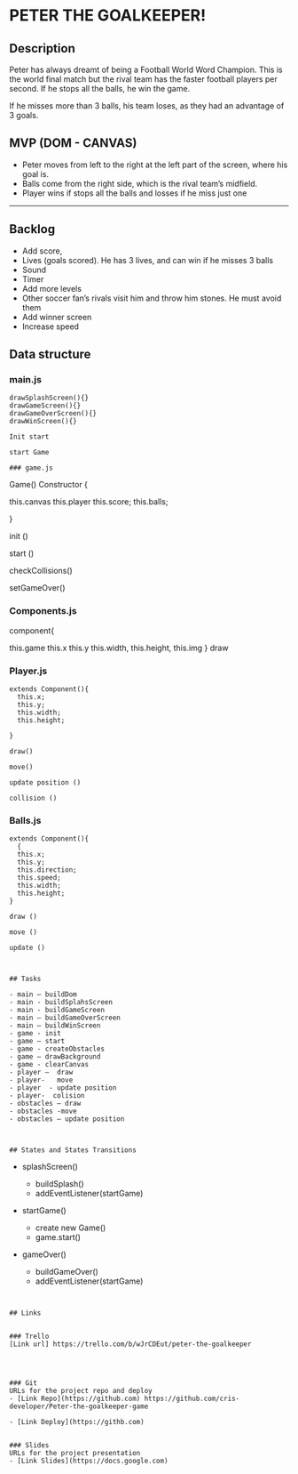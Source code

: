 # PETER THE GOALKEEPER!

## Description

Peter has always dreamt of being a Football World Word Champion. This is the world final match but the rival team has the faster football players per second. If he stops all the balls, he win the game. 

If he misses more than 3 balls, his team loses, as they had an advantage of 3 goals.


## MVP (DOM - CANVAS)
- Peter moves from left to the right at the left part of the screen, where his goal is.
- Balls come from the right side, which is the rival team’s midfield. 
- Player wins if stops all the balls and losses if he miss just one

--------

## Backlog

- Add score, 
- Lives (goals scored). He has 3 lives, and can win if he misses 3 balls
- Sound
- Timer
- Add more levels
- Other soccer fan’s rivals visit him and throw him stones. He must avoid them
- Add winner screen
- Increase speed


## Data structure

### main.js
```
drawSplashScreen(){}
drawGameScreen(){}
drawGameOverScreen(){}
drawWinScreen(){}

Init start

start Game

### game.js
```
Game()
Constructor {

  this.canvas
  this.player
  this.score;
  this.balls;

}

 init ()

 start ()
 

checkCollisions()

setGameOver()



### Components.js

component{

 this.game
 this.x
 this.y
 this.width,
 this.height,
 this.img
}
draw

### Player.js
```
extends Component(){
  this.x;
  this.y;
  this.width;
  this.height;
  
}

draw()

move()

update position ()

collision ()
```

### Balls.js
```
extends Component(){
  {
  this.x;
  this.y;
  this.direction;
  this.speed;
  this.width;
  this.height;
}

draw ()

move ()

update ()



## Tasks

- main – buildDom
- main - buildSplahsScreen
- main - buildGameScreen
- main – buildGameOverScreen
- main – buildWinScreen
- game - init
- game – start
- game - createObstacles
- game – drawBackground
- game - clearCanvas
- player –  draw  
- player-   move
- player  - update position
- player-  colision
- obstacles – draw
- obstacles -move
- obstacles – update position



## States and States Transitions
```
- splashScreen()
  - buildSplash()
  - addEventListener(startGame)
  
  
- startGame()
  - create new Game()
  - game.start()
  
  
- gameOver()
  - buildGameOver()
  - addEventListener(startGame) 
```


## Links


### Trello
[Link url] https://trello.com/b/wJrCDEut/peter-the-goalkeeper




### Git
URLs for the project repo and deploy
- [Link Repo](https://github.com) https://github.com/cris-developer/Peter-the-goalkeeper-game

- [Link Deploy](https://githb.com)


### Slides
URLs for the project presentation 
- [Link Slides](https://docs.google.com)


